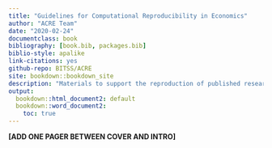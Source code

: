 ```yaml
--- 
title: "Guidelines for Computational Reproducibility in Economics"
author: "ACRE Team"
date: "2020-02-24"
documentclass: book
bibliography: [book.bib, packages.bib]
biblio-style: apalike
link-citations: yes
github-repo: BITSS/ACRE
site: bookdown::bookdown_site
description: "Materials to support the reproduction of published research in economics."
output:
  bookdown::html_document2: default
  bookdown::word_document2:
    toc: true
---
```

 
 


**[ADD ONE PAGER BETWEEN COVER AND INTRO]**
